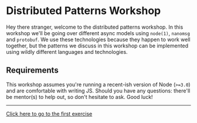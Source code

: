 # Distributed Patterns Workshop
Hey there stranger, welcome to the distributed patterns workshop. In this
workshop we'll be going over different async models using `node(1)`, `nanomsg`
and `protobuf`. We use these technologies because they happen to work well
together, but the patterns we discuss in this workshop can be implemented using
wildly different languages and technologies.

## Requirements
This workshop assumes you're running a recent-ish version of Node (`>=3.0`) and
are comfortable with writing JS. Should you have any questions: there'll be
mentor(s) to help out, so don't hesitate to ask. Good luck!

---
[Click here to go to the first exercise](01.html)
